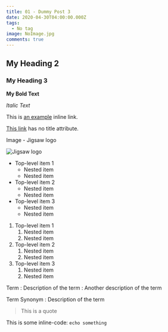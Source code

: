 ```yaml
---
title: 01 - Dummy Post 3
date: 2020-04-30T04:00:00.000Z
tags:
  - No tag
image: NoImage.jpg
comments: true
---
```

## My Heading 2

### My Heading 3

**My Bold Text**

_Italic Text_

This is [an example](http://example.com/ "Title") inline link.

[This link](http://example.net/) has no title attribute.

Image - Jigsaw logo

![Jigsaw logo](https://cloud.githubusercontent.com/assets/357312/25055001/5603687e-212e-11e7-8fad-0b33dbf7fb71.png)

* Top-level item 1
  * Nested item
  * Nested item
* Top-level item 2
  * Nested item
  * Nested item
* Top-level item 3
  * Nested item
  * Nested item

1. Top-level item 1
   1. Nested item
   2. Nested item
2. Top-level item 2
   1. Nested item
   2. Nested item
3. Top-level item 3
   1. Nested item
   2. Nested item

Term
: Description of the term
: Another description of the term

Term
Synonym
: Description of the term

> This is a quote

This is some inline-code: `echo something`
